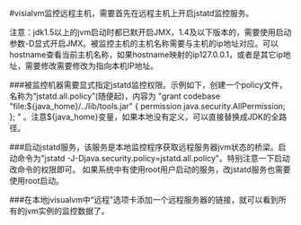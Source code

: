 #visialvm监控远程主机，需要首先在远程主机上开启jstatd监控服务。

注意：jdk1.5以上的jvm启动时都已默开启JMX，1.4及以下版本的，需要使用启动参数-D显式开启JMX。被监控主机的主机名称需要与主机的ip地址对应。可以hostname查看当前主机名称，如果hostname映射的ip127.0.0.1，或者是其它ip地址，需要修改需要修改为指向本机IP地址。

###被监控机器需要显式指定jstatd监控权限。示例如下，创建一个policy文件，名称为“jstatd.all.policy”(随便起)，内容为
"grant codebase "file:${java_home}/../lib/tools.jar" {  
   permission java.security.AllPermission;  
}; "
。注意${java_home}变量，如果本地没有定义，可以直接替换成JDK的全路径。


###启动jstatd服务，该服务是本地监控程序获取远程服务器jvm状态的桥梁。启动命令为"jstatd -J-Djava.security.policy=jstatd.all.policy"。特别注意一下启动改命令的权限即可。
如果系统中有使用root用户启动的服务，改jstatd服务也需要使用root启动。


###在本地jvisualvm中“远程”选项卡添加一个远程服务器的链接，就可以看到所有的jvm实例的监控数据了。
